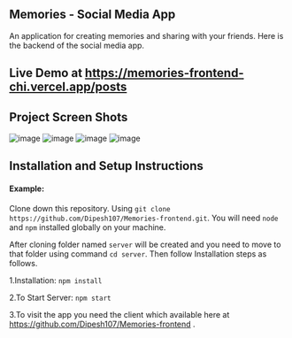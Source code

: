 ## Memories - Social Media App
An application for creating memories and sharing with your friends.
Here is the backend of the social media app.

## Live Demo at https://memories-frontend-chi.vercel.app/posts

## Project Screen Shots
![image](https://user-images.githubusercontent.com/71844445/190237449-0ddd6577-5771-46b5-ab1c-891b34da288c.png)
![image](https://user-images.githubusercontent.com/71844445/190237349-37383677-40a8-475b-9181-9202b2e07ed3.png)
![image](https://user-images.githubusercontent.com/71844445/190237590-d59c261d-5479-4748-85c1-2ea19b1986c7.png)
![image](https://user-images.githubusercontent.com/71844445/190237685-2d0318f3-195c-45de-b962-0c293ab22152.png)


## Installation and Setup Instructions

#### Example:  

Clone down this repository. Using `git clone https://github.com/Dipesh107/Memories-frontend.git`.
You will need `node` and `npm` installed globally on your machine.

After cloning folder named `server` will be created and you need to move to that folder using command `cd server`.
Then follow Installation steps as follows.

1.Installation: `npm install`  

2.To Start Server: `npm start`  

3.To visit the app you need the client which available here at https://github.com/Dipesh107/Memories-frontend .
